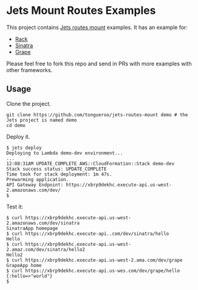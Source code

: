 # Jets Mount Routes Examples

This project contains [Jets routes mount](https://rubyonjets.com/docs/routing/mount/) examples.  It has an example for:

* [Rack](app/racks/rack_app.rb)
* [Sinatra](app/racks/sinatra_app.rb)
* [Grape](app/racks/grape_app.rb)

Please feel free to fork this repo and send in PRs with more examples with other frameworks.

## Usage

Clone the project.

    git clone https://github.com/tongueroo/jets-routes-mount demo # the Jets project is named demo
    cd demo

Deploy it.

    $ jets deploy
    Deploying to Lambda demo-dev environment...
    ...
    12:08:31AM UPDATE_COMPLETE AWS::CloudFormation::Stack demo-dev
    Stack success status: UPDATE_COMPLETE
    Time took for stack deployment: 1m 47s.
    Prewarming application.
    API Gateway Endpoint: https://xbrp9dekhc.execute-api.us-west-2.amazonaws.com/dev/
    $

Test it:

    $ curl https://xbrp9dekhc.execute-api.us-west-2.amazonaws.com/dev/sinatra
    SinatraApp homepage
    $ curl https://xbrp9dekhc.execute-api..com/dev/sinatra/hello
    Hello
    $ curl https://xbrp9dekhc.execute-api.us-west-2.amaz.com/dev/sinatra/hello2
    Hello2
    $ curl https://xbrp9dekhc.execute-api.us-west-2.ama.com/dev/grape
    GrapeApp home
    $ curl https://xbrp9dekhc.execute-api.us-wes.com/dev/grape/hello
    {:hello=>"world"}
    $